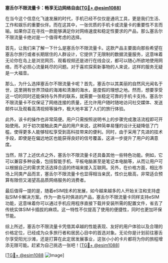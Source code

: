 **塞舌尔不限流量卡：畅享无边网络自由[[TG💪+ @esim1088](https://t.me/s/esim1088)]**

在当今这个信息化飞速发展的时代，手机已经不仅仅是通讯工具，更是我们生活、工作和娱乐的重要伙伴。而在这其中，一张优质的手机卡或流量卡的重要性不言而喻。如果你正在寻找一款能够满足你对网络速度和稳定性要求的产品，那么塞舌尔不限流量卡绝对是一个值得考虑的选择。

首先，让我们来了解一下什么是塞舌尔不限流量卡。这款产品主要面向那些希望在塞舌尔旅行或者长期居住的人群设计，它提供了无限制的数据流量服务，这意味着无论你在岛上是浏览网页、观看视频还是进行在线会议，都可以随心所欲地使用网络，而不必担心流量耗尽的问题。对于喜欢探索新事物的人来说，这样的服务无疑是一大福音。

那么，为什么选择塞舌尔不限流量卡呢？首先，塞舌尔以其美丽的自然风光闻名于世，这里拥有世界顶级的海滩和清澈的海水，是度假的理想之地。然而，想要享受这一切的同时还能保持与外界的联系，就需要一张稳定可靠的手机卡支持。塞舌尔不限流量卡不仅保证了网络连接的质量，还允许用户随时随地访问社交媒体、发送邮件以及观看高清视频等操作，极大地丰富了人们的旅行体验。

此外，该卡的操作也非常简便。用户只需按照说明书上的步骤完成激活流程即可开始使用。对于初次接触此类产品的用户来说，这种简单易懂的设计无疑降低了门槛，使得更多人能够轻松享受到高科技带来的便利。同时，由于采用了先进的技术手段，即使是在偏远地区也能获得良好的信号覆盖，这进一步提升了用户的满意度。

当然，除了上述优点之外，塞舌尔不限流量卡还具备其他一些特色功能。例如，它可以兼容多种设备，包括智能手机、平板电脑甚至是笔记本电脑等，从而让用户可以根据自己的需求灵活选择合适的终端来接入互联网。另外，在价格方面，相比市场上同类产品而言，塞舌尔不限流量卡也显得相当亲民，性价比极高，非常适合预算有限但又渴望高品质网络服务的消费者。

最后值得一提的是，随着eSIM技术的发展，如今越来越多的人开始关注和支持虚拟SIM卡解决方案。作为一款与时俱进的产品，塞舌尔不限流量卡同样支持eSIM功能，这意味着你可以通过手机应用程序直接下载并安装所需的配置文件，省去了传统实体SIM卡插拔的麻烦。这一特性不仅提高了使用的便捷性，同时也更加环保节能。

综上所述，塞舌尔不限流量卡凭借其卓越的性能表现、友好的用户体验以及合理的价格定位，已经成为众多旅行者和居民心目中的首选对象。无论你是计划前往塞舌尔享受阳光沙滩，还是打算在此定居发展事业，这张小小的卡片都将为你的旅程增添无限可能。赶紧为自己挑选一张吧！[[TG💪+ @esim1088](https://t.me/s/esim1088)]

[[TG💪+ @esim1088](https://t.me/s/esim1088) ![Image](https://i.postimg.cc/4NQfJmqS/Snipaste-2025-05-13-00-14-12.png)]